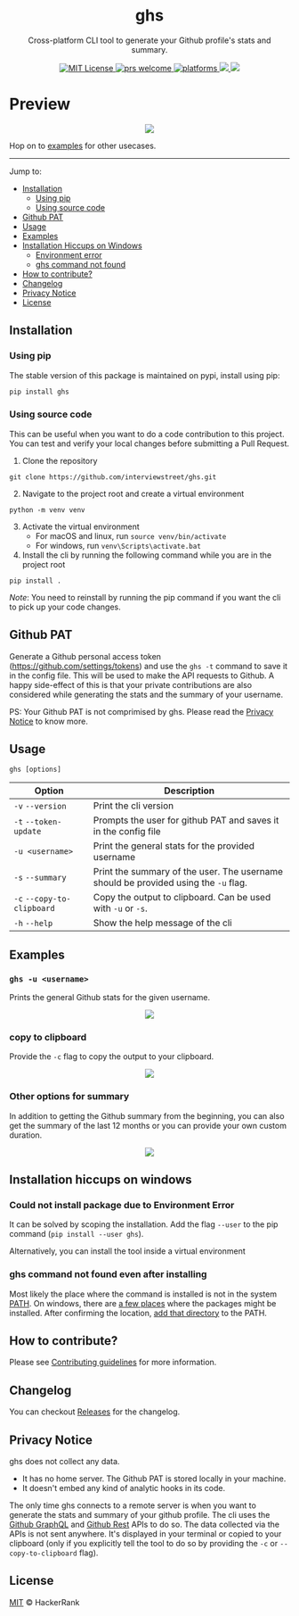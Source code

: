 <p align="center">
  <h1 align="center">ghs</h2>
  <p align="center">Cross-platform CLI tool to generate your Github profile's stats and summary.<p>
  <p align="center">
    <a href="https://github.com/interviewstreet/ghs/blob/master/LICENSE">
      <img alt="MIT License" src="https://img.shields.io/github/license/interviewstreet/ghs.svg?color=brightgreen" />
    </a>
    <a href="https://github.com/interviewstreet/ghs/pulls">
	    <img src="https://img.shields.io/badge/PRs-welcome-brightgreen.svg" alt="prs welcome">
    </a>
    <a href="https://github.com/interviewstreet/ghs">
    	<img src="https://img.shields.io/badge/platform-Linux%20%7C%20Windows%20%7C%20macOS-blue.svg" alt="platforms" />
    </a>
    <a href="https://pypi.org/project/ghs">
      <img src="https://img.shields.io/pypi/v/ghs.svg" />
    </a>
    <a href="https://pypi.org/project/ghs">
      <img src="https://img.shields.io/pypi/pyversions/ghs.svg" />
    </a>
	  
  </p>
</p>

# Preview

<p align="center">
  <a href="https://asciinema.org/a/482833" target="_blank"><img src="https://asciinema.org/a/482833.svg" /></a>
</p>

Hop on to [examples](#examples) for other usecases.

---

Jump to:

- [Installation](#installation)
  - [Using pip](#using-pip)
  - [Using source code](#using-source-code)
- [Github PAT](#github-pat)
- [Usage](#usage)
- [Examples](#examples)
- [Installation Hiccups on Windows](#installation-hiccups-on-windows)
  - [Environment error](#could-not-install-package-due-to-environment-error)
  - [ghs command not found](#ghs-command-not-found-even-after-installing)
- [How to contribute?](#how-to-contribute)
- [Changelog](#changelog)
- [Privacy Notice](#privacy-notice)
- [License](#license)

## Installation

### Using pip

The stable version of this package is maintained on pypi, install using pip:

```bash
pip install ghs
```

### Using source code

This can be useful when you want to do a code contribution to this project. You can test and verify your local changes before submitting a Pull Request.

1. Clone the repository

```
git clone https://github.com/interviewstreet/ghs.git
```

2. Navigate to the project root and create a virtual environment

```
python -m venv venv
```

3. Activate the virtual environment
   - For macOS and linux, run `source venv/bin/activate`
   - For windows, run `venv\Scripts\activate.bat`
4. Install the cli by running the following command while you are in the project root

```
pip install .
```

_Note_: You need to reinstall by running the pip command if you want the cli to pick up your code changes.

## Github PAT

Generate a Github personal access token (https://github.com/settings/tokens) and use the `ghs -t` command to save it in the config file. This will be used to make the API requests to Github. A happy side-effect of this is that your private contributions are also considered while generating the stats and the summary of your username.

PS: Your Github PAT is not comprimised by ghs. Please read the [Privacy Notice](#privacy-notice) to know more.

## Usage

```
ghs [options]
```

| Option                     | Description                                                                         |
| -------------------------- | ----------------------------------------------------------------------------------- |
| `-v` `--version`           | Print the cli version                                                               |
| `-t` `--token-update`      | Prompts the user for github PAT and saves it in the config file                     |
| `-u <username>`            | Print the general stats for the provided username                                   |
| `-s` `--summary`           | Print the summary of the user. The username should be provided using the `-u` flag. |
| `-c` `--copy-to-clipboard` | Copy the output to clipboard. Can be used with `-u` or `-s`.                        |
| `-h` `--help`              | Show the help message of the cli                                                    |

## Examples

### `ghs -u <username>`

Prints the general Github stats for the given username.

<p align="center">
  <a href="https://asciinema.org/a/482898" target="_blank"><img src="https://asciinema.org/a/482898.svg" /></a>
</p>

### copy to clipboard

Provide the `-c` flag to copy the output to your clipboard.

<p align="center">
  <a href="https://asciinema.org/a/482903" target="_blank"><img src="https://asciinema.org/a/482903.svg" /></a>
</p>

### Other options for summary

In addition to getting the Github summary from the beginning, you can also get the summary of the last 12 months or you can provide your own custom duration.

<p align="center">
  <a href="https://asciinema.org/a/482912" target="_blank"><img src="https://asciinema.org/a/482912.svg" /></a>
</p>

## Installation hiccups on windows

### Could not install package due to Environment Error

It can be solved by scoping the installation. Add the flag `--user` to the pip command (`pip install --user ghs`).

Alternatively, you can install the tool inside a virtual environment

### ghs command not found even after installing

Most likely the place where the command is installed is not in the system [PATH](<https://en.wikipedia.org/wiki/PATH_(variable)>). On windows, there are [a few places](https://stackoverflow.com/questions/25522743/where-does-pip-store-save-python-3-modules-packages-on-windows-8) where the packages might be installed. After confirming the location, [add that directory](https://www.computerhope.com/issues/ch000549.htm) to the PATH.

## How to contribute?

Please see [Contributing guidelines](https://github.com/interviewstreet/ghs/blob/master/CONTRIBUTING.md) for more information.

## Changelog

You can checkout [Releases](https://github.com/interviewstreet/ghs/releases) for the changelog.

## Privacy Notice

ghs does not collect any data.

- It has no home server. The Github PAT is stored locally in your machine.
- It doesn't embed any kind of analytic hooks in its code.

The only time ghs connects to a remote server is when you want to generate the stats and summary of your github profile. The cli uses the [Github GraphQL](https://docs.github.com/en/graphql) and [Github Rest](https://docs.github.com/en/rest) APIs to do so. The data collected via the APIs is not sent anywhere. It's displayed in your terminal or copied to your clipboard (only if you explicitly tell the tool to do so by providing the `-c` or `--copy-to-clipboard` flag).

## License

[MIT](https://github.com/interviewstreet/ghs/blob/master/LICENSE) © HackerRank
